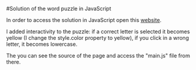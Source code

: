#Solution of the word puzzle in JavaScript

In order to access the solution in JavaScript open this [website](http://hedley.neocities.org/Challenge_word_puzzles/index.html). 

I added interactivity to the puzzle: if a correct letter is selected it becomes yellow (I change the style.color property to yellow), if you click in a wrong letter, it becomes lowercase.

The you can see the source of the page and access the "main.js" file from there.

